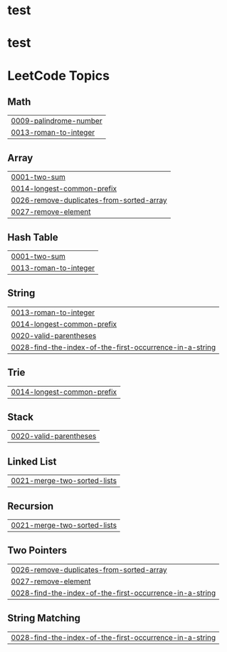 # test
# test











<!---LeetCode Topics Start-->
# LeetCode Topics
## Math
|  |
| ------- |
| [0009-palindrome-number](https://github.com/Akhil-vk18/leetcode_Hackerearth/tree/master/0009-palindrome-number) |
| [0013-roman-to-integer](https://github.com/Akhil-vk18/leetcode_Hackerearth/tree/master/0013-roman-to-integer) |
## Array
|  |
| ------- |
| [0001-two-sum](https://github.com/Akhil-vk18/leetcode_Hackerearth/tree/master/0001-two-sum) |
| [0014-longest-common-prefix](https://github.com/Akhil-vk18/leetcode_Hackerearth/tree/master/0014-longest-common-prefix) |
| [0026-remove-duplicates-from-sorted-array](https://github.com/Akhil-vk18/leetcode_Hackerearth/tree/master/0026-remove-duplicates-from-sorted-array) |
| [0027-remove-element](https://github.com/Akhil-vk18/leetcode_Hackerearth/tree/master/0027-remove-element) |
## Hash Table
|  |
| ------- |
| [0001-two-sum](https://github.com/Akhil-vk18/leetcode_Hackerearth/tree/master/0001-two-sum) |
| [0013-roman-to-integer](https://github.com/Akhil-vk18/leetcode_Hackerearth/tree/master/0013-roman-to-integer) |
## String
|  |
| ------- |
| [0013-roman-to-integer](https://github.com/Akhil-vk18/leetcode_Hackerearth/tree/master/0013-roman-to-integer) |
| [0014-longest-common-prefix](https://github.com/Akhil-vk18/leetcode_Hackerearth/tree/master/0014-longest-common-prefix) |
| [0020-valid-parentheses](https://github.com/Akhil-vk18/leetcode_Hackerearth/tree/master/0020-valid-parentheses) |
| [0028-find-the-index-of-the-first-occurrence-in-a-string](https://github.com/Akhil-vk18/leetcode_Hackerearth/tree/master/0028-find-the-index-of-the-first-occurrence-in-a-string) |
## Trie
|  |
| ------- |
| [0014-longest-common-prefix](https://github.com/Akhil-vk18/leetcode_Hackerearth/tree/master/0014-longest-common-prefix) |
## Stack
|  |
| ------- |
| [0020-valid-parentheses](https://github.com/Akhil-vk18/leetcode_Hackerearth/tree/master/0020-valid-parentheses) |
## Linked List
|  |
| ------- |
| [0021-merge-two-sorted-lists](https://github.com/Akhil-vk18/leetcode_Hackerearth/tree/master/0021-merge-two-sorted-lists) |
## Recursion
|  |
| ------- |
| [0021-merge-two-sorted-lists](https://github.com/Akhil-vk18/leetcode_Hackerearth/tree/master/0021-merge-two-sorted-lists) |
## Two Pointers
|  |
| ------- |
| [0026-remove-duplicates-from-sorted-array](https://github.com/Akhil-vk18/leetcode_Hackerearth/tree/master/0026-remove-duplicates-from-sorted-array) |
| [0027-remove-element](https://github.com/Akhil-vk18/leetcode_Hackerearth/tree/master/0027-remove-element) |
| [0028-find-the-index-of-the-first-occurrence-in-a-string](https://github.com/Akhil-vk18/leetcode_Hackerearth/tree/master/0028-find-the-index-of-the-first-occurrence-in-a-string) |
## String Matching
|  |
| ------- |
| [0028-find-the-index-of-the-first-occurrence-in-a-string](https://github.com/Akhil-vk18/leetcode_Hackerearth/tree/master/0028-find-the-index-of-the-first-occurrence-in-a-string) |
<!---LeetCode Topics End-->